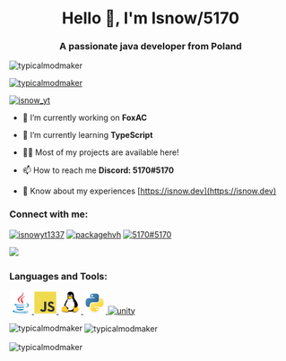 <h1 align="center">Hello 👋, I'm Isnow/5170</h1>
<h3 align="center">A passionate java developer from Poland</h3>

<p align="left"> <img src="https://komarev.com/ghpvc/?username=typicalmodmaker&label=Profile%20views&color=0e75b6&style=flat" alt="typicalmodmaker" /> </p>

<p align="left"> <a href="https://github.com/ryo-ma/github-profile-trophy"><img src="https://github-profile-trophy.vercel.app/?username=typicalmodmaker" alt="typicalmodmaker" /></a> </p>

<p align="left"> <a href="https://twitter.com/isnow_yt" target="blank"><img src="https://img.shields.io/twitter/follow/isnow_yt?logo=twitter&style=for-the-badge" alt="isnow_yt" /></a> </p>

- 🔭 I’m currently working on **FoxAC**

- 🌱 I’m currently learning **TypeScript**

- 👨‍💻 Most of my projects are available here!

- 📫 How to reach me **Discord: 5170#5170**

- 📄 Know about my experiences [https://isnow.dev](https://isnow.dev)

<h3 align="left">Connect with me:</h3>
<p align="left">
<a href="https://twitter.com/isnowyt1337" target="blank"><img align="center" src="https://raw.githubusercontent.com/rahuldkjain/github-profile-readme-generator/master/src/images/icons/Social/twitter.svg" alt="isnowyt1337" height="30" width="40" /></a>
<a href="https://www.youtube.com/c/packagehvh" target="blank"><img align="center" src="https://raw.githubusercontent.com/rahuldkjain/github-profile-readme-generator/master/src/images/icons/Social/youtube.svg" alt="packagehvh" height="30" width="40" /></a>
<a href="https://discord.gg/6kZWEaxwuu" target="blank"><img align="center" src="https://raw.githubusercontent.com/rahuldkjain/github-profile-readme-generator/master/src/images/icons/Social/discord.svg" alt="5170#5170" height="30" width="40" /></a>
</p>
<img src="https://discord.c99.nl/widget/theme-4/921098377536602132.png" />

<h3 align="left">Languages and Tools:</h3>
<p align="left"> <a href="https://www.java.com" target="_blank"> <img src="https://raw.githubusercontent.com/devicons/devicon/master/icons/java/java-original.svg" alt="java" width="40" height="40"/> </a> <a href="https://developer.mozilla.org/en-US/docs/Web/JavaScript" target="_blank"> <img src="https://raw.githubusercontent.com/devicons/devicon/master/icons/javascript/javascript-original.svg" alt="javascript" width="40" height="40"/> </a> <a href="https://www.linux.org/" target="_blank"> <img src="https://raw.githubusercontent.com/devicons/devicon/master/icons/linux/linux-original.svg" alt="linux" width="40" height="40"/> </a> <a href="https://www.python.org" target="_blank"> <img src="https://raw.githubusercontent.com/devicons/devicon/master/icons/python/python-original.svg" alt="python" width="40" height="40"/> </a> <a href="https://unity.com/" target="_blank"> <img src="https://www.vectorlogo.zone/logos/unity3d/unity3d-icon.svg" alt="unity" width="40" height="40"/> </a> </p>

<p><img align="left" src="https://github-readme-stats.vercel.app/api/top-langs?username=typicalmodmaker&show_icons=true&locale=en&layout=compact" alt="typicalmodmaker" /></p>

<p>&nbsp;<img align="center" src="https://github-readme-stats.vercel.app/api?username=typicalmodmaker&show_icons=true&locale=en" alt="typicalmodmaker" /></p>

<p><img align="center" src="https://github-readme-streak-stats.herokuapp.com/?user=typicalmodmaker&" alt="typicalmodmaker" /></p>
